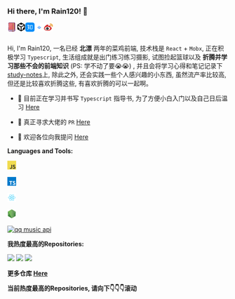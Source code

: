 ### Hi there, I'm Rain120! 👋

<a href="https://rain120.github.io/study-notes/">
  <img align="left" alt="Rain120 | 笔记 " width="21px" src="https://raw.githubusercontent.com/Rain120/rain120/master/assets/note.svg" />
</a>
<a href="https://codesandbox.io/u/rain120">
  <img align="left" alt="Rain120" | CodeSandbox" width="20px" src="https://raw.githubusercontent.com/Rain120/rain120/master/assets/codesandbox.svg" />
</a>
<a href="https://www.zhihu.com/people/yan-yang-nian-hua-120">
  <img align="left" alt="Rain120 | 知乎 " width="21px" src="https://raw.githubusercontent.com/Rain120/rain120/master/assets/zhihu.svg" />
</a>
<a href="https://juejin.im/user/57c616496be3ff00584f54db">
  <img align="left" alt="Rain120 | 掘金 " width="21px" src="https://raw.githubusercontent.com/Rain120/rain120/master/assets/juejin.svg" />
</a>
<a href="http://weibo.com/5304058050/profile">
  <img align="left" alt="Rain120 | 微博 " width="21px" src="https://raw.githubusercontent.com/Rain120/rain120/master/assets/weibo.svg" />
</a>

<br />
<br />

Hi, I'm Rain120, 一名已经 **北漂** 两年的菜鸡前端, 技术栈是 `React` + `Mobx`, 正在积极学习 `Typescript`, 生活组成就是出门练习练习摄影, 试图捡起篮球以及 **折腾并学习那些不会的前端知识** (PS: 学不动了要😭😭) , 并且会将学习心得和笔记记录下 [study-notes](https://rain120.github.io/study-notes/)上, 除此之外, 还会实践一些个人感兴趣的小东西, 虽然流产率比较高, 但还是比较喜欢折腾这些, 有喜欢折腾的可以一起啊。

<!--
**Rain120/rain120** is a ✨ _special_ ✨ repository because its `README.md` (this file) appears on your GitHub profile.

Here are some ideas to get you started:

- 🔭 I’m currently working on ...
- 🌱 I’m currently learning ...
- 👯 I’m looking to collaborate on ...
- 🤔 I’m looking for help with ...
- 💬 Ask me about ...
- 📫 How to reach me: ...
- 😄 Pronouns: ...
- ⚡ Fun fact: ...
-->

- 🌱 目前正在学习并书写 `Typescript` 指导书, 为了方便小白入门以及自己日后温习 [Here](https://github.com/Rain120/typescript-guide)

- 👯 真正寻求大佬的 `PR` [Here](https://github.com/Rain120/typescript-guide)

- 💬 欢迎各位向我提问 [Here](https://github.com/Rain120/rain120/issues)

**Languages and Tools:**

<code><img height="20" src="https://raw.githubusercontent.com/github/explore/80688e429a7d4ef2fca1e82350fe8e3517d3494d/topics/javascript/javascript.png"></code>

<code><img height="20" src="https://raw.githubusercontent.com/github/explore/80688e429a7d4ef2fca1e82350fe8e3517d3494d/topics/typescript/typescript.png"></code>

<code><img height="20" src="https://raw.githubusercontent.com/github/explore/80688e429a7d4ef2fca1e82350fe8e3517d3494d/topics/react/react.png"></code>

<code><img height="20" src="https://raw.githubusercontent.com/github/explore/80688e429a7d4ef2fca1e82350fe8e3517d3494d/topics/nodejs/nodejs.png"></code>

[![qq music api](https://github-readme-stats.anuraghazra1.vercel.app/api?username=Rain120&show_icons=true)](https://github.com/Rain120/)

**我热度最高的Repositories:**

<a href="https://github.com/Rain120/typescript-guide" style="display: inline-flex;">
  <img align="left" src="https://github-readme-stats.anuraghazra1.vercel.app/api/pin/?username=Rain120&repo=typescript-guide" />
</a>

<a href="https://github.com/Rain120/study-notes" style="display: inline-flex;">
  <img align="left" src="https://github-readme-stats.anuraghazra1.vercel.app/api/pin/?username=Rain120&repo=study-notes" />
</a>

<a href="https://github.com/Rain120/awesome-javascript-code-implementation" style="display: inline-flex;">
  <img align="left" src="https://github-readme-stats.anuraghazra1.vercel.app/api/pin/?username=Rain120&repo=awesome-javascript-code-implementation" />
</a>

**更多仓库 [Here](https://github.com/Rain120?tab=repositories)**

**当前热度最高的Repositories, 请向下👇👇👇滚动**
